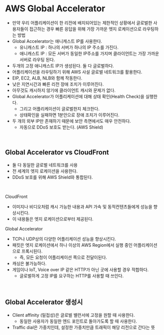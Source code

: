 # AWS Global Accelerator

- 만약 우리 어플리케이션이 한 리전에 배치되어있는 제한적인 상황에서 글로벌한 사용자들이 접근하는 경우 빠른 응답을 위해 가장 가까운 엣지 로케이션으로 라우팅하는 방법
- Global Accelerator는 애니캐스트 IP를 사용한다.
  - 유니캐스트 IP : 하나의 서버가 하나의 IP 주소를 가진다.
  - 애니캐스트 IP : 모든 서버가 동일한 IP주소를 가지며 클라이언트는 가장 가까운 서버로 라우팅 된다.
- 두개의 고정 애니캐스트 IP가 생성된다. 둘 다 글로벌하다.
- 어플리케이션을 라우팅하기 위해 AWS 사설 글로벌 네트워크를 활용한다.
- EIP, EC2, ALB, NLB와 함께 작동한다.
- 낮은 지연시간과 빠른 리전 장애 조치가 이루어진다.
- 아무것도 캐시하지 않기에 클라이언트 캐시와 문제가 없다.
- Global Accelerator가 어플리케이션에 대해 상태 확인(Health Check)을 실행한다.
  - 그리고 어플리케이션이 글로벌한지 체크한다.
  - 상태확인을 실패하면 1분안으로 장애 조치가 이루어진다.
- 두 개의 외부 IP만 존재하기 때문에 보안 측면에서도 매우 안전하다.
  - 자동으로 DDoS 보호도 받는다. (AWS Shield)



<br>



## Global Accelerator vs CloudFront

- 둘 다 동일한 글로벌 네트워크를 사용
- 전 세계의 엣지 로케이션을 사용한다.
- DDoS 보호를 위해 AWS Shield와 통합된다.

<br>

CloudFront

- 이미지나 비디오처럼 캐시 가능한 내용과 API 가속 및 동적컨텐츠들에게 성능을 향상시킨다.
- 이 내용들은 엣지 로케이션으로부터 제공된다.



Global Accelerator

- TCP나 UDP상의 다양한 어플리케이션 성능을 향상시킨다.
- 패킷은 엣지 로케이션에서 하나 이상의 AWS Region에서 실행 중인 어플리케이션으로 프록시된다.
  - 즉, 모든 요청이 어플리케이션 쪽으로 전달이된다.
- 캐싱은 불가능하다.
- 게임이나 IoT, Voice over IP 같은 HTTP가 아닌 곳에 사용할 경우 적합하다.
  - 글로벌하게 고정 IP를 요구하는 HTTP를 사용할 때 쓰인다.



<br>



## Global Accelerator 생성시

- Client affinity (밀접성)은 글로벌 밸런서에 고정을 원할 때 사용한다.
  - 동일한 사용자가 동일한 엔드 포인트로 돌아가도록 할 때 사용한다.
- Traffic dial은 가중치인데, 설정한 가중치만큼 트래픽이 해당 리전으로 간다는 뜻









